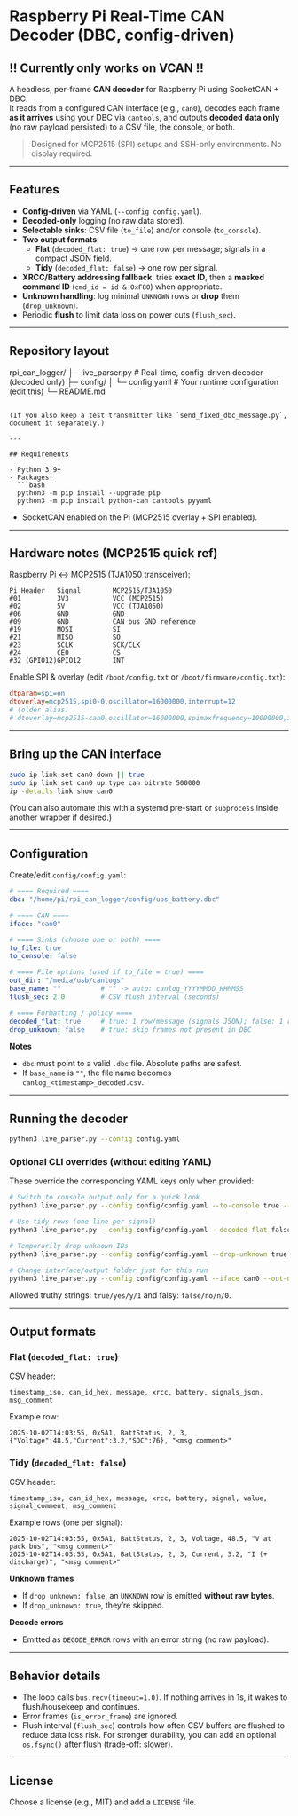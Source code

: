 # Raspberry Pi Real-Time CAN Decoder (DBC, config-driven)
## !! Currently only works on VCAN !!
A headless, per-frame **CAN decoder** for Raspberry Pi using SocketCAN + DBC.  
It reads from a configured CAN interface (e.g., `can0`), decodes each frame **as it arrives** using your DBC via `cantools`, and outputs **decoded data only** (no raw payload persisted) to a CSV file, the console, or both.

> Designed for MCP2515 (SPI) setups and SSH-only environments. No display required.

---

## Features

- **Config-driven** via YAML (`--config config.yaml`).
- **Decoded-only** logging (no raw data stored).
- **Selectable sinks**: CSV file (`to_file`) and/or console (`to_console`).
- **Two output formats**:
  - **Flat** (`decoded_flat: true`) → one row per message; signals in a compact JSON field.
  - **Tidy** (`decoded_flat: false`) → one row per signal.
- **XRCC/Battery addressing fallback**: tries **exact ID**, then a **masked command ID** (`cmd_id = id & 0xF80`) when appropriate.
- **Unknown handling**: log minimal `UNKNOWN` rows or **drop** them (`drop_unknown`).
- Periodic **flush** to limit data loss on power cuts (`flush_sec`).

---

## Repository layout

rpi_can_logger/
├─ live_parser.py              # Real-time, config-driven decoder (decoded only)
├─ config/
│  └─ config.yaml              # Your runtime configuration (edit this)
└─ README.md

````

(If you also keep a test transmitter like `send_fixed_dbc_message.py`, document it separately.)

---

## Requirements

- Python 3.9+
- Packages:
  ```bash
  python3 -m pip install --upgrade pip
  python3 -m pip install python-can cantools pyyaml
````

* SocketCAN enabled on the Pi (MCP2515 overlay + SPI enabled).

---

## Hardware notes (MCP2515 quick ref)

Raspberry Pi ↔ MCP2515 (TJA1050 transceiver):

```
Pi Header   Signal        MCP2515/TJA1050
#01         3V3           VCC (MCP2515)
#02         5V            VCC (TJA1050)
#06         GND           GND
#09         GND           CAN bus GND reference
#19         MOSI          SI
#21         MISO          SO
#23         SCLK          SCK/CLK
#24         CE0           CS
#32 (GPIO12)GPIO12        INT
```

Enable SPI & overlay (edit `/boot/config.txt` or `/boot/firmware/config.txt`):

```ini
dtparam=spi=on
dtoverlay=mcp2515,spi0-0,oscillator=16000000,interrupt=12
# (older alias)
# dtoverlay=mcp2515-can0,oscillator=16000000,spimaxfrequency=10000000,interrupt=12
```

---

## Bring up the CAN interface

```bash
sudo ip link set can0 down || true
sudo ip link set can0 up type can bitrate 500000
ip -details link show can0
```

(You can also automate this with a systemd pre-start or `subprocess` inside another wrapper if desired.)

---

## Configuration

Create/edit `config/config.yaml`:

```yaml
# ==== Required ====
dbc: "/home/pi/rpi_can_logger/config/ups_battery.dbc"

# ==== CAN ====
iface: "can0"

# ==== Sinks (choose one or both) ====
to_file: true
to_console: false

# ==== File options (used if to_file = true) ====
out_dir: "/media/usb/canlogs"
base_name: ""          # "" -> auto: canlog_YYYYMMDD_HHMMSS
flush_sec: 2.0         # CSV flush interval (seconds)

# ==== Formatting / policy ====
decoded_flat: true     # true: 1 row/message (signals JSON); false: 1 row/signal
drop_unknown: false    # true: skip frames not present in DBC
```

**Notes**

* `dbc` must point to a valid `.dbc` file. Absolute paths are safest.
* If `base_name` is `""`, the file name becomes `canlog_<timestamp>_decoded.csv`.

---

## Running the decoder

```bash
python3 live_parser.py --config config.yaml
```

### Optional CLI overrides (without editing YAML)

These override the corresponding YAML keys only when provided:

```bash
# Switch to console output only for a quick look
python3 live_parser.py --config config/config.yaml --to-console true --to-file false

# Use tidy rows (one line per signal)
python3 live_parser.py --config config/config.yaml --decoded-flat false

# Temporarily drop unknown IDs
python3 live_parser.py --config config/config.yaml --drop-unknown true

# Change interface/output folder just for this run
python3 live_parser.py --config config/config.yaml --iface can0 --out-dir /tmp/canlogs
```

Allowed truthy strings: `true/yes/y/1` and falsy: `false/no/n/0`.

---

## Output formats

### Flat (`decoded_flat: true`)

CSV header:

```
timestamp_iso, can_id_hex, message, xrcc, battery, signals_json, msg_comment
```

Example row:

```
2025-10-02T14:03:55, 0x5A1, BattStatus, 2, 3, {"Voltage":48.5,"Current":3.2,"SOC":76}, "<msg comment>"
```

### Tidy (`decoded_flat: false`)

CSV header:

```
timestamp_iso, can_id_hex, message, xrcc, battery, signal, value, signal_comment, msg_comment
```

Example rows (one per signal):

```
2025-10-02T14:03:55, 0x5A1, BattStatus, 2, 3, Voltage, 48.5, "V at pack bus", "<msg comment>"
2025-10-02T14:03:55, 0x5A1, BattStatus, 2, 3, Current, 3.2, "I (+ discharge)", "<msg comment>"
```

**Unknown frames**

* If `drop_unknown: false`, an `UNKNOWN` row is emitted **without raw bytes**.
* If `drop_unknown: true`, they’re skipped.

**Decode errors**

* Emitted as `DECODE_ERROR` rows with an error string (no raw payload).

---

## Behavior details

* The loop calls `bus.recv(timeout=1.0)`. If nothing arrives in 1s, it wakes to flush/housekeep and continues.
* Error frames (`is_error_frame`) are ignored.
* Flush interval (`flush_sec`) controls how often CSV buffers are flushed to reduce data loss risk.
  For stronger durability, you can add an optional `os.fsync()` after flush (trade-off: slower).

---

## License

Choose a license (e.g., MIT) and add a `LICENSE` file.
